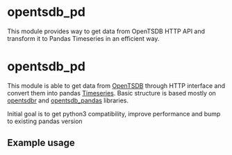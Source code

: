 # opentsdb_pd
This module provides way to get data from OpenTSDB HTTP API and transform it to Pandas Timeseries in an efficient way.

opentsdb_pd
===============

This module is able to get data from [OpenTSDB](http://opentsdb.net/) through HTTP interface and convert them into pandas [Timeseries](http://pandas.pydata.org/pandas-docs/stable/timeseries.html). 
Basic structure is based mostly on [opentsdbr](https://github.com/holstius/opentsdbr/) and [opentsdb_pandas](https://github.com/wiktorski/opentsdb_pandas) libraries.

Initial goal is to get python3 compatibility, improve performance and bump to existing pandas version

Example usage
-------------

